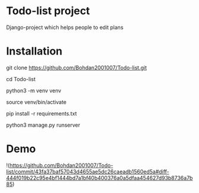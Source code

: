 # Todo-list project
Django-project which helps people to edit plans
# Installation

git clone https://github.com/Bohdan2001007/Todo-list.git

cd Todo-list

python3 -m venv venv

source venv/bin/activate

pip install -r requirements.txt

python3 manage.py runserver

# Demo
!(https://github.com/Bohdan2001007/Todo-list/commit/43fa37baf57043d4655ae5dc26caeadb1560ed5a#diff-444f019b22c95e4bf1444bd7a1bf40b400376a0a5dfaa454627d93b8736a7b85)
